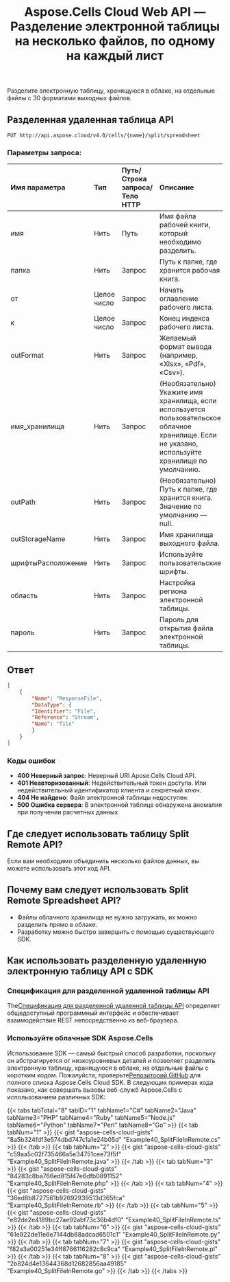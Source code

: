﻿---
title: Aspose.Cells Cloud Web API — Разделение электронной таблицы на несколько файлов, по одному на каждый лист
second_title: Documen
ArticleTitle: Split a spreadsheet into multiple files, one for each worksheet
linktitle: Разделить удаленную таблицу в Clou
type: docs
url: /ru/split-remote-spreadsheet/
keywords: spreadsheet splitting, cloud spreadsheet API, split Excel file, multi-format outpu
description: Разделите электронную таблицу, хранящуюся в облачном хранилище, на несколько выходных форматов без загрузки
weight: 100
kwords: Excel, Office Облако, REST, Электронная таблица, PDF, CSV, JSON, Markdown, разделенная удаленная электронная таблица
---
Разделите электронную таблицу, хранящуюся в облаке, на отдельные файлы с 30 форматами выходных файлов.

## **Разделенная удаленная таблица API**

```http
PUT http://api.aspose.cloud/v4.0/cells/{name}/split/spreadsheet
```

### **Параметры запроса:**

| Имя параметра| Тип| Путь/Строка запроса/Тело HTTP| Описание|
|:- |:- |:- |:- |
| имя| Нить| Путь| Имя файла рабочей книги, который необходимо разделить.|
| папка| Нить| Запрос| Путь к папке, где хранится рабочая книга.|
| от| Целое число| Запрос| Начать оглавление рабочего листа.|
| к| Целое число| Запрос| Конец индекса рабочего листа.|
| outFormat| Нить| Запрос| Желаемый формат вывода (например, «Xlsx», «Pdf», «Csv»).|
| имя_хранилища| Нить| Запрос|(Необязательно) Укажите имя хранилища, если используется пользовательское облачное хранилище. Если не указано, используйте хранилище по умолчанию.|
| outPath| Нить| Запрос| (Необязательно) Путь к папке, где хранится книга. Значение по умолчанию — null.|
|outStorageName| Нить| Запрос| Имя хранилища выходного файла.|
| шрифтыРасположение| Нить| Запрос| Используйте пользовательские шрифты.|
| область| Нить| Запрос| Настройка региона электронной таблицы.|
| пароль| Нить| Запрос| Пароль для открытия файла электронной таблицы.|

## **Ответ**

```json
[
    {
        "Name": "ResponseFile",
        "DataType": {
        "Identifier": "File",
        "Reference": "Stream",
        "Name": "file"
        }
    }
]
```

### Коды ошибок

- **400 Неверный запрос**: Неверный URI Apose.Cells Cloud API.
- **401 Неавторизованный**: Недействительный токен доступа. Или недействительный идентификатор клиента и секретный ключ.
- **404 Не найдено**: Файл электронной таблицы недоступен.
- **500 Ошибка сервера**: В электронной таблице обнаружена аномалия при получении расчетных данных.

## Где следует использовать таблицу Split Remote API?

Если вам необходимо объединить несколько файлов данных, вы можете использовать этот код API.

## Почему вам следует использовать Split Remote Spreadsheet API?

- Файлы облачного хранилища не нужно загружать, их можно разделить прямо в облаке.
- Разработку можно быстро завершить с помощью существующего SDK.

## Как использовать разделенную удаленную электронную таблицу API с SDK

### Спецификация для разделенной удаленной таблицы API

 The[Спецификация для разделенной удаленной таблицы API](https://reference.aspose.cloud/cells/#/DataProcessingController/SplitRemoteSpreadsheet) определяет общедоступный программный интерфейс и обеспечивает взаимодействие REST непосредственно из веб-браузера.

### Используйте облачные SDK Aspose.Cells

Использование SDK — самый быстрый способ разработки, поскольку он абстрагируется от низкоуровневых деталей и позволяет разделить электронную таблицу, хранящуюся в облаке, на отдельные файлы с коротким кодом.
 Пожалуйста, проверьте[Репозиторий GitHub](https://github.com/aspose-cells-cloud) для полного списка Aspose.Cells Cloud SDK.
В следующих примерах кода показано, как совершать вызовы веб-служб Aspose.Cells с использованием различных SDK:

{{< tabs tabTotal="8" tabID="1" tabName1="C#" tabName2="Java" tabName3="PHP" tabName4="Ruby" tabName5="Node.js" tabName6="Python" tabName7="Perl" tabName8="Go" >}}
{{< tab tabNum="1" >}}
{{< gist "aspose-cells-cloud-gists" "8a5b324fdf3e574dbd747c1a1e24b05d" "Example40_SplitFileInRemote.cs" >}}
{{< /tab >}}
{{< tab tabNum="2" >}}
{{< gist "aspose-cells-cloud-gists" "c59aa5c02f735466a5e34751cee73f5f" "Example40_SplitFileInRemote.java" >}}
{{< /tab >}}
{{< tab tabNum="3" >}}
{{< gist "aspose-cells-cloud-gists" "84283c8ba766ed815f47e6dfb0891152" "Example40_SplitFileInRemote.php" >}}
{{< /tab >}}
{{< tab tabNum="4" >}}
{{< gist "aspose-cells-cloud-gists" "36ed8b8727561b92692939513d365fca" "Example40_SplitFileInRemote.rb" >}}
{{< /tab >}}
{{< tab tabNum="5" >}}
{{< gist "aspose-cells-cloud-gists" "e82de2e4189bc27ae92abf73c36b4df0" "Example40_SplitFileInRemote.ts" >}}
{{< /tab >}}
{{< tab tabNum="6" >}}
{{< gist "aspose-cells-cloud-gists" "61e922de11e6e7144db88adcad6501c1" "Example40_SplitFileInRemote.py" >}}
{{< /tab >}}
{{< tab tabNum="7" >}}
{{< gist "aspose-cells-cloud-gists" "f82a3a00251e34ff8766116282c8c9ca" "Example40_SplitFileInRemote.pl" >}}
{{< /tab >}}
{{< tab tabNum="8" >}}
{{< gist "aspose-cells-cloud-gists" "2b824d4e13644368d12682856aa49185" "Example40_SplitFileInRemote.go" >}}
{{< /tab >}}
{{< /tabs >}}
